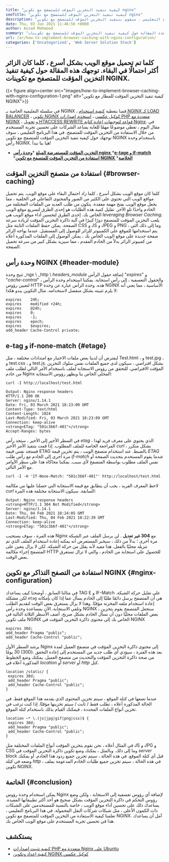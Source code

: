 ```yaml
---
title: "كيفية تنفيذ التخزين المؤقت للمتصفح مع تكوين nginx" 
seoTitle: "كيفية تنفيذ التخزين المؤقت للمتصفح مع تكوين nginx" 
description: "كلما كان موقع الويب بشكل أسرع ، كلما زاد احتمال البقاء. في هذا البرنامج التعليمي ، سنقوم بتنفيذ التخزين المؤقت للمتصفح مع تكوين NGINX." 
date: Thu, 03 Jun 2021 11:46:56 +0000
author: Assad Mahmood
summary: "كلما كان موقع الويب بشكل أسرع ، كلما زاد احتمال البقاء. توجهك هذه المقالة حول كيفية تنفيذ التخزين المؤقت للمتصفح مع تكوينات NGINX." 
url: /ar/how-to-implement-browser-caching-with-nginx-configuration/
categories: ['Uncategorized', 'Web Server Solution Stack']
---
```


## كلما تم تحميل موقع الويب بشكل أسرع ، كلما كان الزائر أكثر احتمالًا في البقاء. توجهك هذه المقالة حول كيفية تنفيذ التخزين المؤقت للمتصفح مع تكوينات NGINX.

{{< figure align=center src="images/how-to-implement-browser-caching-with-nginx-configuration-1.png" alt="كيفية تنفيذ التخزين المؤقت للمطار مع تكوين NGINX">}}

في سلسلة التعليمية الخاصة بـ NGINX ، قمنا بتغطية [كيفية استخدام NGINX كـ LOAD BALANCER][1] ، [تكوين NGINX كوكيل عكسي][2] ، [استخدم إصدارات PHP متعددة مع NGINX][3] ، و [تحويل HTACCESS REWRITE قواعد لتوجيهات إعادة كتابة Nginx][4]. في مقال اليوم ، نغطي موضوعًا مهمًا للغاية يساعد الشركات على تحسين تجربة المستخدم من خلال الاستفادة من التخزين المؤقت للمتصفح. في هذا البرنامج التعليمي ، سوف نوجهك حول كيفية تنفيذ التخزين المؤقت للمتصفح مع تكوين NGINX باستخدام وحدة رأس NGINX. هيا بنا نبدأ!
  * **[التخزين المؤقت للمستعرضة المبلغ][5]**
  *[**وحدة رأس nginx** ][6]
  *[**e-tage و if-match** ][7]
  *[**استفادة من التخزين المؤقت للمتصفح مع تكوين NGINX** ][8]
  *[**الخلاصة** ][9]

## استفادة من متصفح التخزين المؤقت   {#browser-caching}
كلما كان موقع الويب بشكل أسرع ، كلما زاد احتمال البقاء على موقع الويب. يتم تحميل مواقع الويب التي تحتوي على الكثير من الصور والمحتوى التفاعلي في الخلفية ، مما يجعل موقع الويب يفتح مهمة معقدة. يتكون من طلب العديد من الملفات المختلفة من الخادم واحدًا تلو الآخر. تقليل كمية هذه الطلبات هو إحدى الطرق لتسريع موقع الويب الخاص بك.
إحدى الطرق لتحسين أداء موقع الويب هي _leveraging Browser Caching_. يلعب التخزين المؤقت للمتصفح دورًا كبيرًا في آلية ذاكرة التخزين المؤقت لزيادة سرعة الصفحة. يمكن حفظ الملفات الثابتة مثل CSS و JS و JPEG و PNG ، وما إلى ذلك التي يتم استخدامها للموقع على الكمبيوتر للزائر للوصول إلى المستقبل. عندما يواجه الزائر صفحة جديدة على موقع الويب الخاص بك ، يمكن الوصول إلى الملفات المذكورة أعلاه من كمبيوتر الزائر بدلاً من الخادم المقدم ، مما سيزيد بشكل كبير من سرعة تحميل الصفحة.

## وحدة رأس NGINX   {#header-module}
تتيح وحدة _ngx \ _http \ _headers_module_ إضافة حقول الرأس "_expires_" و "_cache-control_" ، والحقول التعسفية ، إلى رأس استجابة. يمكننا استخدام وحدة الرأس لتعيين رؤوس HTTP هذه. وحدة الرأس عبارة عن وحدة NGINX الأساسية ، مما يعني أنه لا يلزم تثبيته بشكل منفصل لاستخدامه.
مثال التكوين يبدو هكذا:
```
expires    24h;
expires    modified +24h;
expires    @24h;
expires    0;
expires    -1;
expires    epoch;
expires    $expires;
add_header Cache-Control private;
```

## e-tag و if-none-match   {#etage}
لنفترض أن لدينا بعض ملفات الاختبار مع امتدادات مختلفة ، مثل Test.html ، و test.jpg ، و test.css ، و test.js. بشكل افتراضي ، سيكون لدى جميع الملفات نفس سلوك التخزين المؤقت الافتراضي. للتحقق من رؤوس الاستجابة لملف باستخدام الأمر التالي لطلب ملف من خادم Nginx المحلي الخاص بنا ويظهر رؤوس الاستجابة:
```
curl -I http://localhost/test.html
```
```
Output: Nginx response headers
HTTP/1.1 200 OK
Server: nginx/1.14.1
Date: Fri, 03 March 2021 18:23:09 GMT
Content-Type: text/html
Content-Length: 1024
Last-Modified: Fri, 03 March 2021 18:23:09 GMT
Connection: keep-alive
<strong>ETag: "501c3b6f-401"</strong>
Accept-Ranges: bytes
```
في السطر الأخير إلى الأخير ، ستجد رأس _etag_ ، الذي يحتوي على معرف فريد لهذا المراجعة الخاصة للملف المطلوب. إذا قمت بتنفيذ الأمر الأخير _curl_ بشكل متكرر ، فستجد نفس قيمة ETAG بالضبط.
عند استخدام متصفح الويب ، يتم تخزين قيمة _ETAG_ مرة أخرى إلى الخادم مع رأس طلب _if-match_ عندما يقوم المستخدم بتحديث الصفحة أو نفس الملف مطلوب بواسطة المتصفح لأي سبب.
يمكننا محاكاة هذا على سطر الأوامر مع الأمر التالي.
```
curl -I -H 'If-None-Match: "501c3b6f-401"' http://localhost/test.html
```
لاحظ المعرف الفريد ، يجب أن يتطابق مع قيمة الاستجابة التي حصلنا عليها من مكالمة _curl_ السابقة. سيكون الاستجابة مختلفة هذه المرة:
```
Output: Nginx response headers
<strong>HTTP/1.1 304 Not Modified</strong>
Server: nginx/1.14.1
Date: Thu, 04 Feb 2021 18:24:05 GMT
Last-Modified: Thu, 04 Feb 2021 18:22:39 GMT
Connection: keep-alive
<strong>ETag: "501c3b6f-401"</strong>
```
هذه المرة ، سوف يستجيب Nginx مع **304 غير تعديل** . لن يرسل الملف عبر الشبكة مرة أخرى ؛ بدلاً من ذلك ، سيخبر المستعرض أنه يمكنه إعادة استخدام الملف الذي تم تنزيله محليًا بالفعل. هذا مفيد لأنه يقلل من حركة الشبكة. لكن لا يزال يتعين على المتصفح إجراء مكالمة HTTP للحصول على استجابة من الخادم ، والتي لا تزال تستغرق بعض الوقت.

## استفادة من التصفح التذاكر مع تكوين NGINX   {#nginx-configuration}
في مثالنا السابق ، أوضحنا كيف يساعدك TAG E و IF-Match على تقليل حركة الشبكة. لكن مشكلة `etag` هي أن المتصفح يرسل دائمًا طلبًا إلى الخادم يسأل عما إذا كان بإمكانه إعادة استخدام ملفه المخزنة مؤقتًا. وهذا لا يزال يستغرق بعض الوقت لتقديم الطلب وتلقي الاستجابة.
الآن بمساعدة وحدة رأس NGINX ، سنجعل المتصفح يقوم بتخزين بعض الملفات محليًا دون أن نسأل الخادم بشكل صريح.
أضف الأسطر الثلاثة التالية في ملف تكوين NGINX الخاص بك إلى محتوى ذاكرة التخزين المؤقت في NGINX
```
expires 30d;
add_header Pragma "public";
add_header Cache-Control "public";
```
يرشد السطر الأول Nginx إلى محتوى ذاكرة التخزين المؤقت في متصفح العميل لمدة 30 يومًا (30D). بعد هذه الفترة ، سيؤدي أي طلب جديد من المستخدم إلى إعادة التحقق من صحة ذاكرة التخزين المؤقت والتحديث من متصفح العميل.
يمكنك وضع الخطوط المذكورة أعلاه في _location_ أو _server_ أو _http_ كتل.
```
location /static/ {
 expires 30d;
 add_header Pragma "public";
 add_header Cache-Control "public";
}
```
عندما تضعها في كتلة الموقع ، سيتم تخزين المحتوى الذي يقدمه هذا الموقع فقط. في الحالة المذكورة أعلاه ، تطلب فقط / ثابت / سيتم تخزينها مؤقتًا.
إذا كنت ترغب في تخزين أنواع الملفات المحددة ، فيمكنك القيام بذلك باستخدام كتلة الموقع.
```
location ~* \.(js|jpg|gif|png|css)$ {
 expires 30d;
 add_header Pragma "public";
 add_header Cache-Control "public";
}

```
في المثال أعلاه ، نحن نقوم بتخزين المؤقت أنواع الملفات المختلفة مثل JS و JPG و CSS وما إلى ذلك.
وبالمثل ، يمكنك وضع تكوين ذاكرة التخزين المؤقت في _server_ block قبل أي كتلة الموقع. في هذه الحالة ، سيتم تخزين جميع ردود هذا الخادم. أو يمكنك وضعه في كتلة _http_ ، في هذه الحالة ، سيتم تخزين جميع طلبات الخادم المدعومة بملف تكوين NGINX.

## الخاتمة   {#conclusion}
يمكن استخدام وحدة رؤوس Nginx لإضافة أي رؤوس تعسفية إلى الاستجابة ، ولكن وضع رؤوس التحكم في ذاكرة التخزين المؤقت بشكل صحيح هو أحد أكثر تطبيقاتها المفيدة. يساعدك ذلك على تحسين أداء موقع الويب ، خاصة بالنسبة للمستخدمين على الشبكات ذات الكمون الأعلى ، مثل شبكات شركات النقل المحمولة. في هذا البرنامج التعليمي ، تعلمنا كيفية الاستفادة من التخزين المؤقت للمتصفح مع تكوين NGINX. آمل أن يساعدك هذا في تحسين تجربة المستخدم على موقع الويب الخاص بك.

## يستكشف
  * [كيفية تثبيت إصدارات PHP متعددة مع Nginx على Ubuntu][3]
  * [كيفية إعداد وتكوين NGINX كوكيل عكسي][2]

  
[1]: https://blog.containerize.com/web-server-solution-stack/how-to-use-nginx-as-load-balancer-for-your-application/
[2]: https://blog.containerize.com/web-server-solution-stack/how-to-setup-and-configure-nginx-as-reverse-proxy/
[3]: https://blog.containerize.com/web-server-solution-stack/how-to-install-multiple-php-versions-with-nginx-on-ubuntu/
[4]: https://blog.containerize.com/web-server-solution-stack/how-to-convert-htaccess-rewrite-rules-to-nginx-rewrite-directives/
[5]: #browser-caching
[6]: #header-module
[7]: #etag
[8]: #nginx-configuration
[9]: #conclusion
